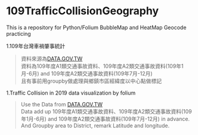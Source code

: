 # 109TrafficCollisionGeography

This is a repository for Python/Folium BubbleMap and HeatMap Geocode practicing

1.109年台灣車禍肇事統計<br/>
> 資料來源為[DATA.GOV.TW](https://data.gov.tw/dataset/12197)<br/>
資料為109年度A1類交通事故資料、109年度A2類交通事故資料(109年1月-6月) and 109年度A2類交通事故資料(109年7月-12月)<br/>
且有事前用groupby做處理與鄉鎮市區經緯度以中心點做標記<br/>

1.Traffic Collision in 2019 data visualization by folium <br/>
> Use the Data from [DATA.GOV.TW](https://data.gov.tw/dataset/12197)<br/>
Data add up 109年度A1類交通事故資料、109年度A2類交通事故資料(109年1月-6月) and 109年度A2類交通事故資料(109年7月-12月) in advance. And Groupby area to District, remark Latitude and longitude.<br/>
